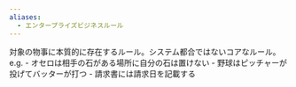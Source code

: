 ```yaml
---
aliases:
  - エンタープライズビジネスルール
---
```

対象の物事に本質的に存在するルール。システム都合ではないコアなルール。
e.g.
	- オセロは相手の石がある場所に自分の石は置けない
	- 野球はピッチャーが投げてバッターが打つ
	- 請求書には請求日を記載する